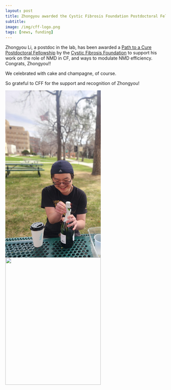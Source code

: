```yaml
---
layout: post  
title: Zhongyou awarded the Cystic Fibrosis Foundation Postdoctoral Fellowship
subtitle:
image: /img/cff-logo.png  
tags: [news, funding]  
---
```


Zhongyou Li, a postdoc in the lab, has been awarded a [Path to a Cure Postdoctoral Fellowship](https://www.cff.org/researchers/path-cure-academic-programs#award-types) by the [Cystic Fibrosis Foundation](https://www.cff.org/) to support his work on the role of NMD in CF, and ways to modulate NMD efficiency. Congrats, Zhongyou!! 

We celebrated with cake and champagne, of course. 

So grateful to CFF for the support and recognition of Zhongyou! 

<img align="left" src="/img/zhongyou-cff-1.jpg" style="width:300px !important;height:525px !important;" />
<br>  
<br>  
<img align="left" src="/img/zhongyou-cff-2.jpg" style="width:300px !important;height:400px !important;" />
<br>
<br>

